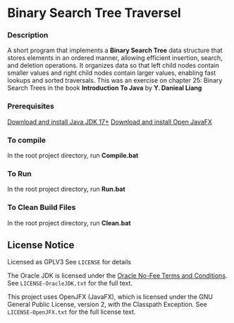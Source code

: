 # Binary Search Tree Traversel

### Description
A short program that implements a **Binary Search Tree** data structure that stores elements in an ordered manner, allowing efficient insertion, search, and deletion operations. It organizes data so that left child nodes contain smaller values and right child nodes contain larger values, enabling fast lookups and sorted traversals. This was an exercise on chapter 25: Binary Search Trees in the book **Introduction To Java** by **Y.  Danieal Liang**

### Prerequisites
[Download and install Java JDK 17+](https://www.oracle.com/java/technologies/downloads/)
[Download and install Open JavaFX](https://openjfx.io/)

### To compile
In the root project directory, run **Compile.bat**
### To Run
In the root project directory, run **Run.bat**
### To Clean Build Files
In the root project directory, run **Clean.bat**

## License Notice
Licensed as GPLV3 See `LICENSE` for details

The Oracle JDK is licensed under the [Oracle No-Fee Terms and Conditions](https://www.oracle.com/downloads/licenses/no-fee-license.html).  
See `LICENSE-OracleJDK.txt` for the full text.

This project uses OpenJFX (JavaFX), which is licensed under the GNU General Public License, version 2, with the Classpath Exception.
See `LICENSE-OpenJFX.txt` for the full license text.
